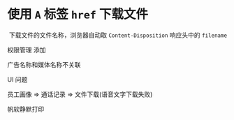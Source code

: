# 使用 `A` 标签 `href` 下载文件

​	下载文件的文件名称，浏览器自动取 `Content-Disposition` 响应头中的 `filename`



权限管理  添加

广告名称和媒体名称不关联

UI 问题

员工画像 => 通话记录 => 文件下载(语音文字下载失败)

帆软静默打印